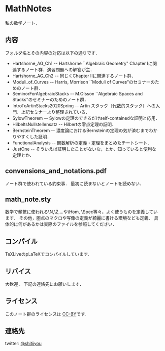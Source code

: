 MathNotes
===========
私の数学ノート．

内容
------
フォルダ名とその内容の対応は以下の通りです．

* Hartshorne_AG_Ch1 -- Hartshorne ``Algebraic Geometry" Chapter Iに関連するノート群．演習問題への解答が主．
* Hartshorne_AG_Ch2 -- 同じくChapter IIに関連するノート群．
* Moduli_of_Curves -- Harris, Morrison ``Moduli of Curves"のセミナーのためのノート群．
* SeminorForAlgebraicStacks -- M.Olsson ``Algebraic Spaces and Stacks"のセミナーのためのノート群．
* IntroToArtinStacks2020Spring -- Artin スタック（代数的スタック）への入門．上記セミナーより整理されている．
* SylowTheorem -- Sylowの定理のできるだけself-containedな証明と応用．
* HilbeltsNullstellensatz -- Hilbertの零点定理の証明．
* BernsteinTheorem -- 濃度論におけるBernsteinの定理の気が済むまでわかりやすくした証明．
* FunctionalAnalysis -- 関数解析の定義・定理をまとめたチートシート．
* JustOne -- そういえば証明したことがないな，とか，知っていると便利な定理とか．

convensions_and_notations.pdf
--------------------------------
ノート群で使われている約束事．
最初に読まないとノートを読めない．

math_note.sty
---------------
数学で頻繁に使われる\N,\Z,...や\Hom, \Spec等々，よく使うものを定義しています．
その他，圏点のマクロや写像の定義が綺麗に書ける環境なども定義．
具体的に何があるかは実際のファイルを参照してください．

コンパイル
------------
TeXLiveのpLaTeXでコンパイルしています．

リバイス
---------
大歓迎．
下記の連絡先にお願いします．

ライセンス
-----------
このノート群のライセンスは
[CC-BY](https://creativecommons.org/licenses/by/4.0/deed.ja)です．

連絡先
-------
twitter: [@shitijyou](https://twitter.com/shitijyou)
